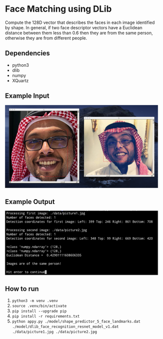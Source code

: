 # Face Matching using DLib
Compute the 128D vector that describes the faces in each image identified by
shape. In general, if two face descriptor vectors have a Euclidean distance
between them less than 0.6 then they are from the same person, otherwise they
are from different people.

## Dependencies
* python3
* dlib
* numpy
* XQuartz

## Example Input
![input_example](https://github.com/moeabdol/face-matching/blob/master/example_input.png)

## Example Output
![output_example](https://github.com/moeabdol/face-matching/blob/master/example_output.png)

## How to run
1. `python3 -m venv .venv`
2. `source .venv/bin/activate`
3. `pip install --upgrade pip`
4. `pip install -r requirements.txt`
5. `python appy.py ./model/shape_predictor_5_face_landmarks.dat ./model/dlib_face_recognition_resnet_model_v1.dat ./data/picture1.jpg ./data/picture2.jpg`
